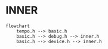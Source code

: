 # INNER
```mermaid
flowchart 
    tempo.h --> basic.h
    basic.h --> debug.h --> inner.h
    basic.h --> device.h --> inner.h
```